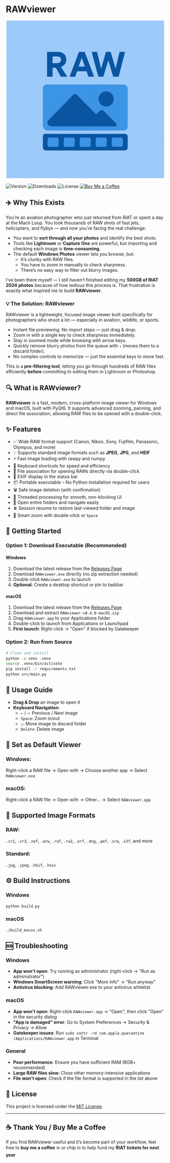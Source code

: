 # RAWviewer

<p align="center">
  <img src="appicon.png" alt="RAWviewer Icon" width="500">
</p>

  
![Version](https://img.shields.io/badge/version-0.4.0-blue)
![Downloads](https://img.shields.io/github/downloads/markyip/RAWviewer/total) 
![License](https://img.shields.io/badge/license-MIT-green)
[![Buy Me a Coffee](https://img.shields.io/badge/Buy%20Me%20a%20Coffee-Donate-orange?logo=buy-me-a-coffee)](https://www.buymeacoffee.com/markyip)



## ✈️ Why This Exists
You're an aviation photographer who just returned from RIAT or spent a day at the Mach Loop. You took thousands of RAW shots of fast jets, helicopters, and flybys — and now you're facing the real challenge:

- You want to **sort through all your photos** and identify the best shots.
- Tools like **Lightroom** or **Capture One** are powerful, but importing and checking each image is **time-consuming**.
- The default **Windows Photos** viewer lets you browse, but:
  - It’s clunky with RAW files.
  - You have to zoom in manually to check sharpness.
  - There’s no easy way to filter out blurry images.

I’ve been there myself — I still haven’t finished editing my **500GB of RIAT 2024 photos** because of how tedious this process is. That frustration is exactly what inspired me to build **RAWviewer**.


### 💡 The Solution: RAWviewer
RAWviewer is a lightweight, focused image viewer built specifically for photographers who shoot a lot — especially in aviation, wildlife, or sports.

- Instant file previewing: No import steps — just drag & drop.
- Zoom in with a single key to check sharpness immediately.
- Stay in zoomed mode while browsing with arrow keys.
- Quickly remove blurry photos from the queue with `↓` (moves them to a discard folder).
- No complex controls to memorize — just the essential keys to move fast.

This is a **pre-filtering tool**, letting you go through hundreds of RAW files efficiently **before** committing to editing them in Lightroom or Photoshop.


## 🔍 What is RAWviewer?
**RAWviewer** is a fast, modern, cross-platform image viewer for Windows and macOS, built with PyQt6. It supports advanced zooming, panning, and direct file association, allowing RAW files to be opened with a double-click.


## ✨ Features
- ✅ Wide RAW format support (Canon, Nikon, Sony, Fujifilm, Panasonic, Olympus, and more)
- 💡 Supports standard image formats such as **JPEG**, **JPG**, and **HEIF**
- ⚡ Fast image loading with rawpy and numpy
- 🎹 Keyboard shortcuts for speed and efficiency
- 🔗 File association for opening RAWs directly via double-click
- 📝 EXIF display in the status bar
- 📦 Portable executable – No Python installation required for users
- 🗑️ Safe image deletion (with confirmation)
- 🧵 Threaded processing for smooth, non-blocking UI
- 📂 Open entire folders and navigate easily
- ⏸️ Session resume to restore last-viewed folder and image
- 🎯 Smart zoom with double-click or `Space`


## 🚀 Getting Started
### Option 1: Download Executable (Recommended)
#### Windows
1. Download the latest release from the [Releases Page](https://github.com/markyip/RAWviewer/releases/latest)
2. Download `RAWviewer.exe` directly (no zip extraction needed)
3. Double-click `RAWviewer.exe` to launch
4. **Optional**: Create a desktop shortcut or pin to taskbar

#### macOS
1. Download the latest release from the [Releases Page](https://github.com/markyip/RAWviewer/releases/latest)
2. Download and extract `RAWviewer-v0.4.0-macOS.zip`
3. Drag `RAWviewer.app` to your Applications folder
4. Double-click to launch from Applications or Launchpad
5. **First launch**: Right-click → "Open" if blocked by Gatekeeper

### Option 2: Run from Source

```bash
# Clone and install
python -m venv .venv
source .venv/bin/activate
pip install -r requirements.txt
python src/main.py
```


## 🧭 Usage Guide

- **Drag & Drop** an image to open it
- **Keyboard Navigation**:
  - `←` / `→`: Previous / Next image
  - `Space`: Zoom in/out
  - `↓`: Move image to discard folder
  - `Delete`: Delete image


## 📁 Set as Default Viewer

### Windows:

Right-click a RAW file → Open with → Choose another app → Select `RAWviewer.exe`

### macOS:

Right-click a RAW file → Open with → Other... → Select `RAWviewer.app`


## 📸 Supported Image Formats
### RAW:

`.cr2`, `.cr3`, `.nef`, `.arw`, `.raf`, `.rw2`, `.orf`, `.dng`, `.pef`, `.srw`, `.x3f`, and more

### Standard:

`.jpg`, `.jpeg`, `.heif`, `.heic`


## ⚙️ Build Instructions
### Windows

```bash
python build.py
```

### macOS

```bash
./build_macos.sh
```


## 🆘 Troubleshooting
### Windows
- **App won't open**: Try running as administrator (right-click → "Run as administrator")
- **Windows SmartScreen warning**: Click "More info" → "Run anyway"
- **Antivirus blocking**: Add RAWviewer.exe to your antivirus whitelist

### macOS
- **App won't open**: Right-click `RAWviewer.app` → "Open", then click "Open" in the security dialog
- **"App is damaged" error**: Go to System Preferences → Security & Privacy → Allow
- **Gatekeeper issues**: Run `sudo xattr -rd com.apple.quarantine /Applications/RAWviewer.app` in Terminal

### General
- **Poor performance**: Ensure you have sufficient RAM (8GB+ recommended)
- **Large RAW files slow**: Close other memory-intensive applications
- **File won't open**: Check if the file format is supported in the list above


## 📜 License
This project is licensed under the [MIT License](LICENSE).


---

## ☕ Thank You / Buy Me a Coffee

If you find RAWviewer useful and it’s become part of your workflow, feel free to **buy me a coffee** ☕ or chip in to help fund my **RIAT tickets for next year**
